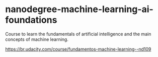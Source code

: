 # nanodegree-machine-learning-ai-foundations
 Course to learn the fundamentals of artificial intelligence and the main concepts of machine learning.
 
 https://br.udacity.com/course/fundamentos-machine-learning--nd109
